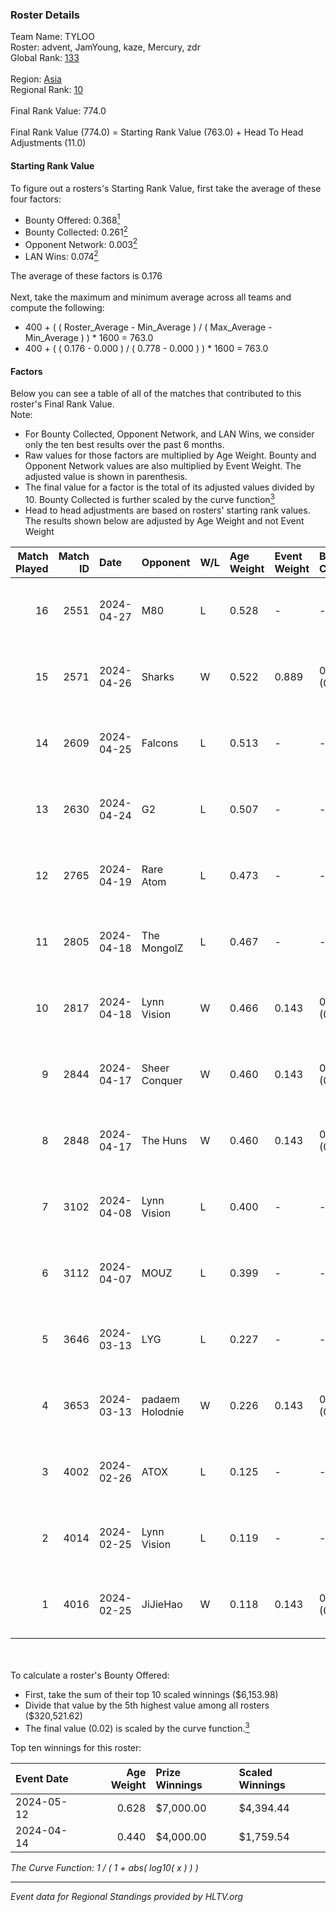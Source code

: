 ### Roster Details<br />
Team Name: TYLOO<br />
Roster: advent, JamYoung, kaze, Mercury, zdr<br />
Global Rank: [133](../standings_global.md)<br />
<br />
Region: [Asia]( ../standings_asia.md)<br />
Regional Rank: [10]( ../standings_asia.md)<br />
<br />
Final Rank Value:  774.0<br />
<br />
Final Rank Value (774.0) = Starting Rank Value (763.0) + Head To Head Adjustments (11.0)<br />

#### Starting Rank Value<br />
To figure out a rosters's Starting Rank Value, first take the average of these four factors:<br />
- Bounty Offered: 0.368[<sup>1</sup>](#table2)
- Bounty Collected: 0.261[<sup>2</sup>](#table1)
- Opponent Network: 0.003[<sup>2</sup>](#table1)
- LAN Wins: 0.074[<sup>2</sup>](#table1)

The average of these factors is 0.176<br />
<br />
Next, take the maximum and minimum average across all teams and compute the following:<br />
- 400 + ( ( Roster_Average - Min_Average ) / ( Max_Average - Min_Average ) ) * 1600 = 763.0
- 400 + ( ( 0.176 - 0.000 ) / ( 0.778 - 0.000 ) ) * 1600 = 763.0


#### Factors<br />
Below you can see a table of all of the matches that contributed to this roster's Final Rank Value.<br />
Note:<br />

- For Bounty Collected, Opponent Network, and LAN Wins, we consider only the ten best results over the past 6 months.
- Raw values for those factors are multiplied by Age Weight. Bounty and Opponent Network values are also multiplied by Event Weight. The adjusted value is shown in parenthesis.
- The final value for a factor is the total of its adjusted values divided by 10. Bounty Collected is further scaled by the curve function[<sup>3</sup>](#curveFunction)
- Head to head adjustments are based on rosters' starting rank values. The results shown below are adjusted by Age Weight and not Event Weight
<span id="table1"></span><br />


| Match Played | Match ID | Date       | Opponent        | W/L | Age Weight | Event Weight | Bounty Collected | Opponent Network | LAN Wins  | H2H Adj. | Roster                                  |
| -: | -: | :- | :- | :- | :- | :- | :- | :- | :- | -: | :- |
|           16 |     2551 | 2024-04-27 | M80             | L   | 0.528      | -            | -                | -                | -         |    -1.13 | advent, JamYoung, kaze, Mercury, zdr    |
|           15 |     2571 | 2024-04-26 | Sharks          | W   | 0.522      | 0.889        | 0.020 (0.009)    | 0.031 (0.014)    | 1 (0.522) |     8.15 | advent, JamYoung, kaze, Mercury, zdr    |
|           14 |     2609 | 2024-04-25 | Falcons         | L   | 0.513      | -            | -                | -                | -         |    -0.43 | advent, JamYoung, kaze, Mercury, zdr    |
|           13 |     2630 | 2024-04-24 | G2              | L   | 0.507      | -            | -                | -                | -         |    -0.02 | advent, JamYoung, kaze, Mercury, zdr    |
|           12 |     2765 | 2024-04-19 | Rare Atom       | L   | 0.473      | -            | -                | -                | -         |    -5.38 | advent, JamYoung, kaze, Mercury, zdr    |
|           11 |     2805 | 2024-04-18 | The MongolZ     | L   | 0.467      | -            | -                | -                | -         |    -0.03 | advent, JamYoung, kaze, Mercury, zdr    |
|           10 |     2817 | 2024-04-18 | Lynn Vision     | W   | 0.466      | 0.143        | 0.086 (0.006)    | 0.182 (0.012)    | 0 (0.000) |    12.30 | advent, JamYoung, kaze, Mercury, zdr    |
|            9 |     2844 | 2024-04-17 | Sheer Conquer   | W   | 0.460      | 0.143        | 0.000 (0.000)    | 0.018 (0.001)    | 0 (0.000) |     2.70 | advent, JamYoung, kaze, Mercury, zdr    |
|            8 |     2848 | 2024-04-17 | The Huns        | W   | 0.460      | 0.143        | 0.000 (0.000)    | 0.002 (0.000)    | 0 (0.000) |     1.72 | advent, JamYoung, kaze, Mercury, zdr    |
|            7 |     3102 | 2024-04-08 | Lynn Vision     | L   | 0.400      | -            | -                | -                | -         |    -1.98 | advent, JamYoung, kaze, Mercury, zdr    |
|            6 |     3112 | 2024-04-07 | MOUZ            | L   | 0.399      | -            | -                | -                | -         |    -0.03 | advent, JamYoung, kaze, Mercury, zdr    |
|            5 |     3646 | 2024-03-13 | LYG             | L   | 0.227      | -            | -                | -                | -         |    -4.11 | advent, JamYoung, lyrics3, Mercury, zdr |
|            4 |     3653 | 2024-03-13 | padaem Holodnie | W   | 0.226      | 0.143        | 0.000 (0.000)    | 0.000 (0.000)    | 0 (0.000) |     0.83 | advent, JamYoung, lyrics3, Mercury, zdr |
|            3 |     4002 | 2024-02-26 | ATOX            | L   | 0.125      | -            | -                | -                | -         |    -1.43 | advent, aumaN, JamYoung, kaze, Mercury  |
|            2 |     4014 | 2024-02-25 | Lynn Vision     | L   | 0.119      | -            | -                | -                | -         |    -0.63 | advent, aumaN, JamYoung, kaze, Mercury  |
|            1 |     4016 | 2024-02-25 | JiJieHao        | W   | 0.118      | 0.143        | 0.000 (0.000)    | 0.005 (0.000)    | 1 (0.118) |     0.45 | advent, aumaN, JamYoung, kaze, Mercury  |

<br />
<span id="table2"></span><br />
To calculate a roster's Bounty Offered:<br />

- First, take the sum of their top 10 scaled winnings ($6,153.98)
- Divide that value by the 5th highest value among all rosters ($320,521.62)
- The final value (0.02) is scaled by the curve function.[<sup>3</sup>](#curveFunction)

Top ten winnings for this roster:<br />

| Event Date | Age Weight | Prize Winnings | Scaled Winnings |
| :- | -: | :- | :- |
| 2024-05-12 |      0.628 | $7,000.00      | $4,394.44       |
| 2024-04-14 |      0.440 | $4,000.00      | $1,759.54       |


<span id="curveFunction"></span>_The Curve Function: 1 / ( 1 + abs( log10( x ) ) )_<br />

---
_Event data for Regional Standings provided by HLTV.org_<br />
